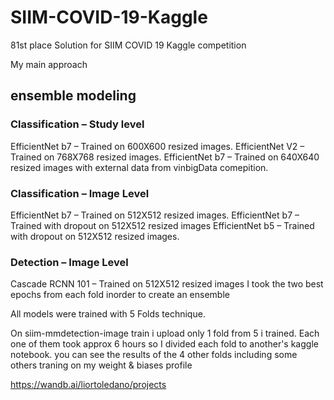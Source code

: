 # SIIM-COVID-19-Kaggle
81st place Solution for SIIM COVID 19 Kaggle competition 

My main approach
## ensemble modeling
### Classification – Study level

EfficientNet b7 – Trained on 600X600 resized images.
EfficientNet V2 – Trained on 768X768 resized images.
EfficientNet b7 – Trained on 640X640 resized images with external data from vinbigData comepition.


### Classification – Image Level
EfficientNet b7 – Trained on 512X512 resized images.
EfficientNet b7 – Trained with dropout  on 512X512 resized images
EfficientNet b5 – Trained with dropout on 512X512 resized images.

### Detection – Image Level
Cascade RCNN 101 – Trained on 512X512 resized images
I took the two best epochs from each fold inorder to create an ensemble

All models were trained with 5 Folds technique.


On siim-mmdetection-image train i upload only 1 fold from 5 i trained.
Each one of them took approx 6 hours so I divided each fold to another's kaggle notebook.
you can see the results of the 4 other folds including some others traning on my weight & biases profile

https://wandb.ai/liortoledano/projects

